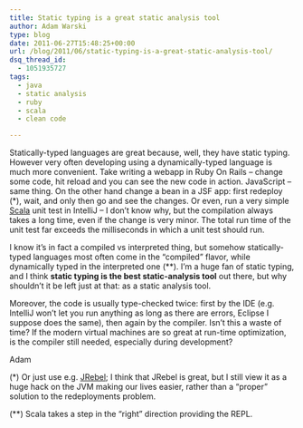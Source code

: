 ```yaml
---
title: Static typing is a great static analysis tool
author: Adam Warski
type: blog
date: 2011-06-27T15:48:25+00:00
url: /blog/2011/06/static-typing-is-a-great-static-analysis-tool/
dsq_thread_id:
  - 1051935727
tags:
  - java
  - static analysis
  - ruby
  - scala
  - clean code

---
```

Statically-typed languages are great because, well, they have static typing. However very often developing using a dynamically-typed language is much more convenient. Take writing a webapp in Ruby On Rails &#8211; change some code, hit reload and you can see the new code in action. JavaScript &#8211; same thing. On the other hand change a bean in a JSF app: first redeploy (*), wait, and only then go and see the changes. Or even, run a very simple [Scala][1] unit test in IntelliJ &#8211; I don&#8217;t know why, but the compilation always takes a long time, even if the change is very minor. The total run time of the unit test far exceeds the milliseconds in which a unit test should run.

I know it&#8217;s in fact a compiled vs interpreted thing, but somehow statically-typed languages most often come in the &#8220;compiled&#8221; flavor, while dynamically typed in the interpreted one (**). I&#8217;m a huge fan of static typing, and I think **static typing is the best static-analysis tool** out there, but why shouldn&#8217;t it be left just at that: as a static analysis tool.

Moreover, the code is usually type-checked twice: first by the IDE (e.g. IntelliJ won&#8217;t let you run anything as long as there are errors, Eclipse I suppose does the same), then again by the compiler. Isn&#8217;t this a waste of time? If the modern virtual machines are so great at run-time optimization, is the compiler still needed, especially during development?

Adam

(*) Or just use e.g. [JRebel][2]; I think that JRebel is great, but I still view it as a huge hack on the JVM making our lives easier, rather than a &#8220;proper&#8221; solution to the redeployments problem.

(**) Scala takes a step in the &#8220;right&#8221; direction providing the REPL.

 [1]: http://scala-lang.org
 [2]: http://www.zeroturnaround.com/jrebel/
